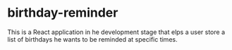 # birthday-reminder

This is a React application in he development stage that elps a user store a list of birthdays he wants to be reminded at specific times.
